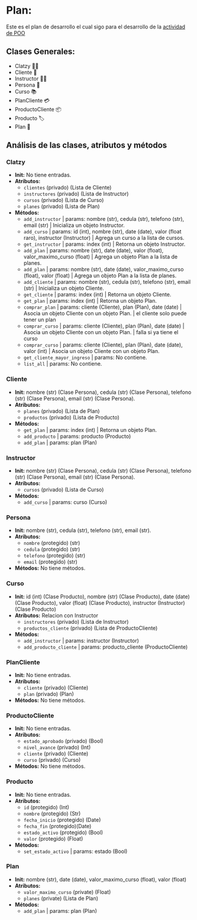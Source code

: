 # **Plan:**
Este es el plan de desarrollo el cual sigo para el desarrollo de la [actividad de POO](https://drive.google.com/file/d/1iJxXS0GNKhhgiayXDoGZHemrAvA8W3c4/view?usp=sharing)

## **Clases Generales:**
- Clatzy 🏋️‍♂️
- Cliente 👤
- Instructor 👨‍🏫
- Persona 👤
- Curso 📚
- PlanCliente 💳
- ProductoCliente 📦
- Producto 🏷️
- Plan 📝

## **Análisis de las clases, atributos y métodos**
### Clatzy
- **Init:** No tiene entradas.
- **Atributos:**
  - `clientes` (privado) (Lista de Cliente)
  - `instructores` (privado) (Lista de Instructor)
  - `cursos` (privado) (Lista de Curso)
  - `planes` (privado) (Lista de Plan)
- **Métodos:**
  - `add_instructor` | params: nombre (str), cedula (str), telefono (str), email (str) | Inicializa un objeto Instructor.
  - `add_curso` | params: id (int), nombre (str), date (date), valor (float raro), instructor (Instructor) | Agrega un curso a la lista de cursos.
  - `get_instructor` | params: index (int) | Retorna un objeto Instructor.
  - `add_plan` | params: nombre (str), date (date), valor (float), valor_maximo_curso (float) | Agrega un objeto Plan a la lista de planes.
  - `add_plan` | params: nombre (str), date (date), valor_maximo_curso (float), valor (float) | Agrega un objeto Plan a la lista de planes.
  - `add_cliente` | params: nombre (str), cedula (str), telefono (str), email (str) | Inicializa un objeto Cliente.
  - `get_cliente` | params: index (int) | Retorna un objeto Cliente.
  - `get_plan` | params: index (int) | Retorna un objeto Plan.
  - `comprar_plan` | params: cliente (Cliente), plan (Plan), date (date) | Asocia un objeto Cliente con un objeto Plan. | el cliente solo puede tener un plan
  - `comprar_curso` | params: cliente (Cliente), plan (Plan), date (date) | Asocia un objeto Cliente con un objeto Plan. | falla si ya tiene el curso
  - `comprar_curso` | params: cliente (Cliente), plan (Plan), date (date), valor (int) | Asocia un objeto Cliente con un objeto Plan.
  - `get_cliente_mayor_ingreso` | params: No contiene.
  - `list_all` | params: No contiene.

### Cliente
- **Init:** nombre (str) (Clase Persona), cedula (str) (Clase Persona), telefono (str) (Clase Persona), email (str) (Clase Persona).
- **Atributos:**
  - `planes` (privado) (Lista de Plan)
  - `productos` (privado) (Lista de Producto)
- **Métodos:**
  - `get_plan` | params: index (int) | Retorna un objeto Plan.
  - `add_producto` | params: producto (Producto)
  - `add_plan` | params: plan (Plan)


### Instructor
- **Init:** nombre (str) (Clase Persona), cedula (str) (Clase Persona), telefono (str) (Clase Persona), email (str) (Clase Persona).
- **Atributos:**
  - `cursos` (privado) (Lista de Curso)
- **Métodos:** 
  - `add_curso` | params: curso (Curso)


### Persona
- **Init:** nombre (str), cedula (str), telefono (str), email (str).
- **Atributos:**
  - `nombre` (protegido) (str)
  - `cedula` (protegido) (str)
  - `telefono` (protegido) (str)
  - `email` (protegido) (str)
- **Métodos:** No tiene métodos.

### Curso
- **Init:** id (int) (Clase Producto), nombre (str) (Clase Producto), date (date) (Clase Producto), valor (float) (Clase Producto), instructor (Instructor) (Clase Producto)
- **Atributos:** Relacion con Instructor
  - `instructores` (privado) (Lista de Instructor)
  - `productos_cliente` (privado) (Lista de ProductoCliente)
- **Métodos:**
  - `add_instructor` | params: instructor (Instructor)
  - `add_producto_cliente` | params: producto_cliente (ProductoCliente)

### PlanCliente
- **Init:** No tiene entradas.
- **Atributos:**
  - `cliente` (privado) (Cliente)
  - `plan` (privado) (Plan)
- **Métodos:** No tiene métodos.
  
### ProductoCliente
- **Init:** No tiene entradas.
- **Atributos:**
  - `estado_aprobado` (privado) (Bool) 
  - `nivel_avance` (privado) (Int)
  - `cliente` (privado) (Cliente)
  - `curso` (privado) (Curso)
- **Métodos:** No tiene métodos.
  
### Producto
- **Init:** No tiene entradas.
- **Atributos:**
  - `id` (protegido) (Int)
  - `nombre` (protegido) (Str)
  - `fecha_inicio` (protegido) (Date)
  - `fecha_fin` (protegido)(Date) 
  - `estado_activo` (protegido) (Bool) 
  - `valor` (protegido) (Float)
- **Métodos:** 
  - `set_estado_activo` | params: estado (Bool)

### Plan
- **Init:**  nombre (str), date (date), valor_maximo_curso (float), valor (float) 
- **Atributos:**
  - `valor_maximo_curso` (private) (Float)
  - `planes` (private) (Lista de Plan)
- **Métodos:** 
  - `add_plan` | params: plan (Plan)
